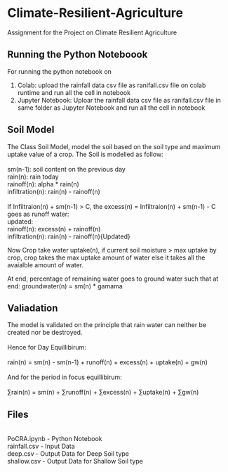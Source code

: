 # Climate-Resilient-Agriculture
Assignment for the Project on Climate Resilient Agriculture

## Running the Python Noteboook

For running the python notebook on <br>

1. Colab: upload the rainfall data csv file as ranifall.csv file on colab runtime and run all the cell in notebook
2. Jupyter Notebook: Uploar the rainfall data csv file as ranifall.csv file in same folder as Jupyter Notebook and run all the cell in notebook

## Soil Model

The Class Soil Model, model the soil based on the soil type and maximum uptake value of a crop. The Soil is modelled as follow: <br>
 <br>
sm(n-1): soil content on the previous day <br>
rain(n): rain today <br>
rainoff(n): alpha * rain(n) <br>
infiltration(n): rain(n) - rainoff(n) <br>
 <br>
If Infiltraion(n) + sm(n-1) > C, the excess(n) = Infiltraion(n) + sm(n-1) - C goes as runoff water: <br>
updated: <br>
rainoff(n): excess(n) + rainoff(n) <br>
infiltration(n): rain(n) - rainoff(n){Updated} <br>

Now Crop take water uptake(n), if current soil moisture > max uptake by crop, crop takes the max uptake amount of water else it takes all the avaialble amount of water. <br>

At end, percentage of remaining water goes to ground water such that at end: groundwater(n) = sm(n) * gamama <br>

## Valiadation

The model is validated on the principle that rain water can neither be created nor be destroyed.  <br>
 <br>
Hence for Day Equillibirum: <br>
 <br>
rain(n) = sm(n) - sm(n-1) + runoff(n) + excess(n) + uptake(n) + gw(n) <br>
 <br>
And for the period in focus equillibirum: <br>
 <br>
∑rain(n) = sm(n) + ∑runoff(n) + ∑excess(n) + ∑uptake(n) + ∑gw(n) <br>



## Files
 <br>
PoCRA.ipynb - Python Notebook <br>
rainfall.csv - Input Data <br>
deep.csv - Output Data for Deep Soil type <br>
shallow.csv - Output Data for Shallow Soil type <br>

